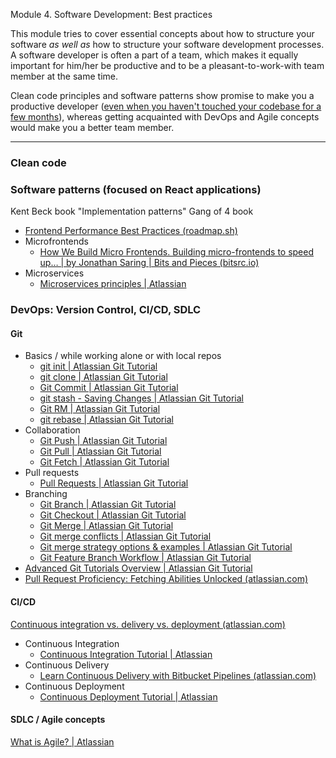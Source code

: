 Module 4. Software Development: Best practices

This module tries to cover essential concepts about how to structure your software *as well as* how to structure your software development processes. A software developer is often a part of a team, which makes it equally important for him/her be productive and to be a pleasant-to-work-with team member at the same time. 

Clean code principles and software patterns show promise to make you a productive developer ([even when you haven't touched your codebase for a few months](https://www.explainxkcd.com/wiki/index.php/2730:_Code_Lifespan)), whereas getting acquainted with DevOps and Agile concepts would make you a better team member.

___
### Clean code

### Software patterns (focused on React applications)

Kent Beck book "Implementation patterns"
Gang of 4 book

- [Frontend Performance Best Practices (roadmap.sh)](https://roadmap.sh/best-practices/frontend-performance)
- Microfrontends
	- [How We Build Micro Frontends. Building micro-frontends to speed up… | by Jonathan Saring | Bits and Pieces (bitsrc.io)](https://blog.bitsrc.io/how-we-build-micro-front-ends-d3eeeac0acfc)
- Microservices
	- [Microservices principles | Atlassian](https://www.atlassian.com/microservices)

### DevOps: Version Control, CI/CD, SDLC

#### Git
- Basics / while working alone or with local repos
	- [git init | Atlassian Git Tutorial](https://www.atlassian.com/git/tutorials/setting-up-a-repository/git-init)
	- [git clone | Atlassian Git Tutorial](https://www.atlassian.com/git/tutorials/setting-up-a-repository/git-clone)
	- [Git Commit | Atlassian Git Tutorial](https://www.atlassian.com/git/tutorials/saving-changes/git-commit)
	- [git stash - Saving Changes | Atlassian Git Tutorial](https://www.atlassian.com/git/tutorials/saving-changes/git-stash)
	- [Git RM | Atlassian Git Tutorial](https://www.atlassian.com/git/tutorials/undoing-changes/git-rm)
	- [git rebase | Atlassian Git Tutorial](https://www.atlassian.com/git/tutorials/rewriting-history/git-rebase)
- Collaboration
	- [Git Push | Atlassian Git Tutorial](https://www.atlassian.com/git/tutorials/syncing/git-push)
	- [Git Pull | Atlassian Git Tutorial](https://www.atlassian.com/git/tutorials/syncing/git-pull)
	- [Git Fetch | Atlassian Git Tutorial](https://www.atlassian.com/git/tutorials/syncing/git-fetch)
- Pull requests
	- [Pull Requests | Atlassian Git Tutorial](https://www.atlassian.com/git/tutorials/making-a-pull-request)
- Branching
	- [Git Branch | Atlassian Git Tutorial](https://www.atlassian.com/git/tutorials/using-branches)
	- [Git Checkout | Atlassian Git Tutorial](https://www.atlassian.com/git/tutorials/using-branches/git-checkout)
	- [Git Merge | Atlassian Git Tutorial](https://www.atlassian.com/git/tutorials/using-branches/git-merge)
	- [Git merge conflicts | Atlassian Git Tutorial](https://www.atlassian.com/git/tutorials/using-branches/merge-conflicts)
	- [Git merge strategy options & examples | Atlassian Git Tutorial](https://www.atlassian.com/git/tutorials/using-branches/merge-strategy)
	- [Git Feature Branch Workflow | Atlassian Git Tutorial](https://www.atlassian.com/git/tutorials/comparing-workflows/feature-branch-workflow)
- [Advanced Git Tutorials Overview | Atlassian Git Tutorial](https://www.atlassian.com/git/tutorials/advanced-overview)
- [Pull Request Proficiency: Fetching Abilities Unlocked (atlassian.com)](https://www.atlassian.com/git/articles/pull-request-proficiency-fetching-abilities-unlocked)

#### CI/CD
[Continuous integration vs. delivery vs. deployment (atlassian.com)](https://www.atlassian.com/continuous-delivery/principles/continuous-integration-vs-delivery-vs-deployment)
- Continuous Integration
	- [Continuous Integration Tutorial | Atlassian](https://www.atlassian.com/devops/continuous-delivery-tutorials/continuous-integration-tutorial)
- Continuous Delivery
	- [Learn Continuous Delivery with Bitbucket Pipelines (atlassian.com)](https://www.atlassian.com/devops/continuous-delivery-tutorials/continuous-delivery-bitbucket-pipelines)
- Continuous Deployment
	- [Continuous Deployment Tutorial | Atlassian](https://www.atlassian.com/devops/continuous-delivery-tutorials/continuous-deployment-tutorial)

#### SDLC / Agile concepts

[What is Agile? | Atlassian](https://www.atlassian.com/agile)

